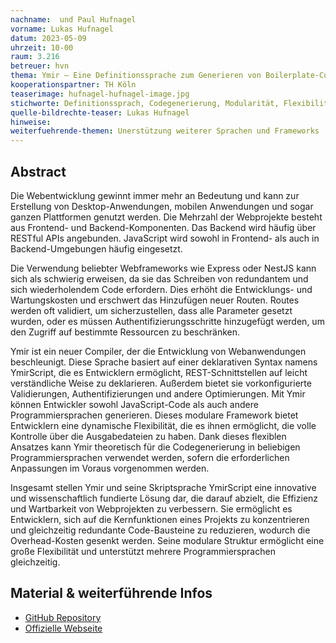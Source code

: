 ```yaml
---
nachname:  und Paul Hufnagel
vorname: Lukas Hufnagel
datum: 2023-05-09
uhrzeit: 10-00
raum: 3.216
betreuer: hvn
thema: Ymir – Eine Definitionssprache zum Generieren von Boilerplate-Code in der Webentwicklung
kooperationspartner: TH Köln
teaserimage: hufnagel-hufnagel-image.jpg
stichworte: Definitionssprach, Codegenerierung, Modularität, Flexibilität, REST-APIs
quelle-bildrechte-teaser: Lukas Hufnagel
hinweise:
weiterfuehrende-themen: Unerstützung weiterer Sprachen und Frameworks | Generierung von Frontend-Komponenten zu den jeweiligen Routen
---
```


## Abstract

Die Webentwicklung gewinnt immer mehr an Bedeutung und kann zur Erstellung von Desktop-Anwendungen, mobilen Anwendungen und sogar ganzen Plattformen genutzt werden. Die Mehrzahl der Webprojekte besteht aus Frontend- und Backend-Komponenten. Das Backend wird häufig über RESTful APIs angebunden. JavaScript wird sowohl in Frontend- als auch in Backend-Umgebungen häufig eingesetzt.

Die Verwendung beliebter Webframeworks wie Express oder NestJS kann sich als schwierig erweisen, da sie das Schreiben von redundantem und sich wiederholendem Code erfordern. Dies erhöht die Entwicklungs- und Wartungskosten und erschwert das Hinzufügen neuer Routen. Routes werden oft validiert, um sicherzustellen, dass alle Parameter gesetzt wurden, oder es müssen Authentifizierungsschritte hinzugefügt werden, um den Zugriff auf bestimmte Ressourcen zu beschränken.

Ymir ist ein neuer Compiler, der die Entwicklung von Webanwendungen beschleunigt. Diese Sprache basiert auf einer deklarativen Syntax namens YmirScript, die es Entwicklern ermöglicht, REST-Schnittstellen auf leicht verständliche Weise zu deklarieren. Außerdem bietet sie vorkonfigurierte Validierungen, Authentifizierungen und andere Optimierungen.
Mit Ymir können Entwickler sowohl JavaScript-Code als auch andere Programmiersprachen generieren. Dieses modulare Framework bietet Entwicklern eine dynamische Flexibilität, die es ihnen ermöglicht, die volle Kontrolle über die Ausgabedateien zu haben. Dank dieses flexiblen Ansatzes kann Ymir theoretisch für die Codegenerierung in beliebigen Programmiersprachen verwendet werden, sofern die erforderlichen Anpassungen im Voraus vorgenommen werden.

Insgesamt stellen Ymir und seine Skriptsprache YmirScript eine innovative und wissenschaftlich fundierte Lösung dar, die darauf abzielt, die Effizienz und Wartbarkeit von Webprojekten zu verbessern. Sie ermöglicht es Entwicklern, sich auf die Kernfunktionen eines Projekts zu konzentrieren und gleichzeitig redundante Code-Bausteine zu reduzieren, wodurch die Overhead-Kosten gesenkt werden. Seine modulare Struktur ermöglicht eine große Flexibilität und unterstützt mehrere Programmiersprachen gleichzeitig.


## Material & weiterführende Infos

- [GitHub Repository](https://github.com/ymirscript/ymir)
- [Offizielle Webseite](https://ymirscript.dev/)

